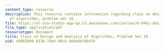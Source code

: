 ```yaml
---
content_type: resource
description: This resource contains information regarding class on design and analysis
  of algorithms, problem set 10.
file: https://ol-ocw-studio-app-qa.s3.amazonaws.com/courses/6-046j-design-and-analysis-of-algorithms-spring-2015/d4865809813b7de690cbdebb0bf8b4f4_MIT6_046JS15_pset10.pdf
file_type: application/pdf
resourcetype: Document
title: Class on Design and Analysis of Algorithms, Problem Set 10
uid: d4865809-813b-7de6-90cb-debb0bf8b4f4
---
```

